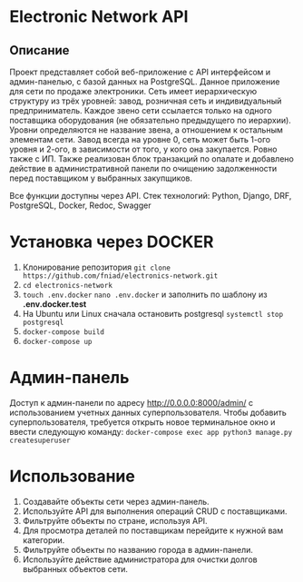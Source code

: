 # Electronic Network API

## Описание

Проект представляет собой веб-приложение с API интерфейсом и админ-панелью, с базой данных на PostgreSQL.
Данное приложение для сети по продаже электроники. Сеть имеет иерархическую структуру из трёх уровней: завод, розничная сеть и индивидуальный предприниматель.
Каждое звено сети ссылается только на одного поставщика оборудования (не обязательно предыдущего по иерархии). Уровни определяются не название звена, а отношением к остальным элементам сети.
Завод всегда на уровне 0, сеть может быть 1-ого уровня и 2-ого, в зависимости от того, у кого она закупается. Ровно также с ИП.
Также реализован блок транзакций по опалате и добавлено действие в административной панели по очищению задолженности перед поставщиком у выбранных закупщиков.

Все функции доступны через API.
Стек технологий: Python, Django, DRF, PostgreSQL, Docker, Redoc, Swagger


# Установка через DOCKER

1. Клонирование репозитория ```git clone https://github.com/fniad/electronics-network.git```
2. ```cd electronics-network```
3. ```touch .env.docker```
```nano .env.docker```
и заполнить по шаблону из **.env.docker.test**
4. На Ubuntu или Linux сначала остановить postgresql ```systemctl stop postgresql```
5. ```docker-compose build```
6. ```docker-compose up```

# Админ-панель
Доступ к админ-панели по адресу http://0.0.0.0:8000/admin/ с использованием учетных данных суперпользователя.
Чтобы добавить суперпользователя, требуется открыть новое терминальное окно и ввести следующую команду:
```docker-compose exec app python3 manage.py createsuperuser```

# Использование

1. Создавайте объекты сети через админ-панель.
2. Используйте API для выполнения операций CRUD с поставщиками.
3. Фильтруйте объекты по стране, используя API.
4. Для просмотра деталей по поставщикам перейдите к нужной вам категории.
5. Фильтруйте объекты по названию города в админ-панели.
6. Используйте действие администратора для очистки долгов выбранных объектов сети.